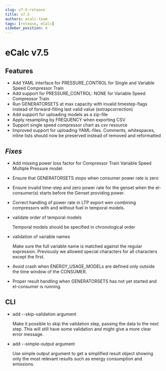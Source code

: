 ```yaml
---
slug: v7-5-release
title: v7.5
authors: ecalc-team
tags: [release, eCalc]
sidebar_position: 4
---
```


# eCalc v7.5

## Features

* Add YAML interface for PRESSURE_CONTROL for Single and Variable Speed Compressor Train
* Add support for PRESSURE_CONTROL: NONE for Variable Speed Compressor Train
* Run GENERATORSETS at max capacity with invalid timestep-flags instead of forward-filling last valid value (extrapcorrection)
* Add support for uploading models as a zip-file
* Apply resampling by FREQUENCY when exporting CSV
* Support single speed compressor chart as csv resource
* Improved support for uploading YAML-files. Comments, whitespaces, inline lists should now be preserved instead of removed and reformatted

## *Fixes*

* Add missing power loss factor for Compressor Train Variable Speed Multiple Pressure model.
* Ensure that GENERATORSETS stops when consumer power rate is zero
* Ensure invalid time-step and zero power rate for the genset when the el-consumer(s) starts before the Genset providing power.
* Correct handling of power rate in LTP export wen combining compressors with and without fuel in temporal models.

* validate order of temporal models

  Temporal models should be specified in chronological order

* validation of variable names

  Make sure the full variable name is matched against the regular expression.
  Previously we allowed special characters for all characters except the first.

* Avoid crash when ENERGY_USAGE_MODELs are defined only outside the time window of the CONSUMER.

* Proper result handling when GENERATORSETS has not yet started and el-consumer is running.


## CLI

* add --skip-validation argument

  Make it possible to skip the validation step, passing the data to the next step. This will still have some
  validation and might give a more clear error message.

* add --simple-output argument

  Use simple output argument to get a simplified result object showing only the most relevant results such as
  energy consumption and emissions.